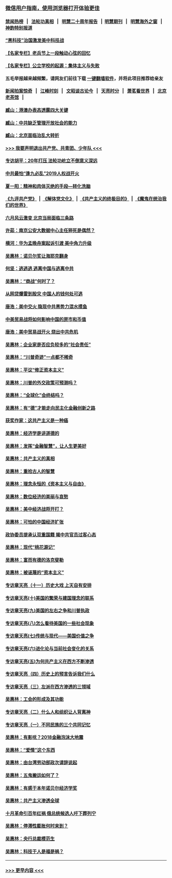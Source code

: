 ### [微信用户指南，使用浏览器打开体验更佳](https://github.com/gfw-breaker/banned-news1/blob/master/indexes/wechat-guide.md?t=0)
#### [禁闻热榜](热点新闻.md?t=0)  &nbsp;&nbsp;|&nbsp;&nbsp; [法轮功真相](https://github.com/gfw-breaker/truth/blob/master/README.md?t=0) &nbsp;&nbsp;|&nbsp;&nbsp; [明慧二十周年报告](https://github.com/gfw-breaker/mh-reports/blob/master/README.md?t=0) &nbsp;&nbsp;|&nbsp;&nbsp;[明慧期刊](https://github.com/gfw-breaker/mh-qikan) &nbsp;&nbsp;|&nbsp;&nbsp; [明慧海外之窗](https://github.com/gfw-breaker/mh-news/blob/master/README.md?t=0) &nbsp;&nbsp;|&nbsp;&nbsp; [神韵特别报道](https://github.com/gfw-breaker/mh-news/blob/master/shenyun.md?t=0)
#### [“黑科技”治国激发美中科技战](../pages/nsc423/n11638056.md?t=02090033) 
#### [【名家专栏】老兵节上一段触动心弦的回忆](../pages/nsc423/n11646016.md?t=02090033) 
#### [【名家专栏】公立学校的起源：集体主义与失败](../pages/nsc423/n11601833.md?t=02090033) 
#### 五毛举报越来越频繁，请网友们前往下载 [一键翻墙软件](https://github.com/gfw-breaker/ssr-accounts)，并将此项目推荐给亲友
#### [新闻拍案惊奇](https://github.com/gfw-breaker/banned-news1/blob/master/pages/link4.md) &nbsp;&nbsp;|&nbsp;&nbsp; [江峰时刻](https://github.com/gfw-breaker/banned-news1/blob/master/pages/link4.md) &nbsp;&nbsp;|&nbsp;&nbsp; [文昭谈古论今](https://github.com/gfw-breaker/banned-news1/blob/master/pages/link4.md) &nbsp;&nbsp;|&nbsp;&nbsp; [天亮时分](https://github.com/gfw-breaker/banned-news1/blob/master/pages/link4.md) &nbsp;&nbsp;|&nbsp;&nbsp; [萧茗看世界](https://github.com/gfw-breaker/banned-news1/blob/master/pages/link4.md) &nbsp;&nbsp;|&nbsp;&nbsp; [北京老茶馆](https://github.com/gfw-breaker/banned-news1/blob/master/pages/link4.md) &nbsp;&nbsp;|&nbsp;&nbsp; 
#### [臧山：港澳办表态透露四大关键](../pages/nsc423/n11421628.md?t=02090033) 
#### [臧山：中共缺乏管理开放社会的能力](../pages/nsc423/n11407457.md?t=02090033) 
#### [臧山：北京面临治乱大转折](../pages/nsc423/n11406895.md?t=02090033) 
#### [>>> 我要声明退出共产党、共青团、少年队 <<<](https://github.com/begood0513/goodnews/blob/master/quit/letter.md) 
#### [专访胡平：20年打压 法轮功屹立不倒意义深远](../pages/nsc423/n11398800.md?t=02090033) 
#### [中共最怕“逢九必乱”2019人权战开火](../pages/nsc423/n11385248.md?t=02090033) 
#### [夏一阳：精神和肉体灭绝的手段—转化洗脑](../pages/nsc423/n11368250.md?t=02090033) 
#### [《九评共产党》](https://github.com/begood0513/9ping.md/blob/master/README.md) &nbsp;|&nbsp; [《解体党文化》](../../../../jtdwh.md/blob/master/README.md)  &nbsp;|&nbsp; [《共产主义的终极目的》](../../../../gczydzjmd.md/blob/master/README.md) &nbsp;|&nbsp; [《魔鬼在统治我们的世界》](../../../../mgztzwmdsj.md/blob/master/README.md) 
#### [六月风云激变 北京当局面临三条路](../pages/nsc423/n11313668.md?t=02090033) 
#### [许茹：南京公安大数据中心主任猝死是偶然？](../pages/nsc423/n11064744.md?t=02090033) 
#### [横河：华为孟晚舟案起诉引渡 美中角力升级](../pages/nsc423/n11027230.md?t=02090033) 
#### [吴惠林：诺贝尔奖让海耶克翻身](../pages/nsc423/n10890049.md?t=02090033) 
#### [何坚：逃逃逃 逃离中国与逃离中共](../pages/nsc423/n10592891.md?t=02090033) 
#### [吴惠林：“商战”何时了？](../pages/nsc423/n10573558.md?t=02090033) 
#### [从网贷爆雷到股灾 中国人的钱何处可逃](../pages/nsc423/n10572800.md?t=02090033) 
#### [唐浩：美中交火 隐现中共黑势力混水摸鱼](../pages/nsc423/n10544040.md?t=02090033) 
#### [中美贸易战将如何影响中国的房市和币值](../pages/nsc423/n10543697.md?t=02090033) 
#### [唐浩：美中贸易战开火 烧出中共危机](../pages/nsc423/n10540126.md?t=02090033) 
#### [吴惠林：企业家是否应负较多的“社会责任”](../pages/nsc423/n10535022.md?t=02090033) 
#### [吴惠林：“川普奇迹”一点都不稀奇](../pages/nsc423/n10512808.md?t=02090033) 
#### [吴惠林：平议“修正资本主义”](../pages/nsc423/n10495724.md?t=02090033) 
#### [吴惠林：川普的外交政策可预测吗？](../pages/nsc423/n10462387.md?t=02090033) 
#### [吴惠林：“全球化”会终结吗？](../pages/nsc423/n10452838.md?t=02090033) 
#### [吴惠林：有“德”才能走向民主化金融创新之路](../pages/nsc423/n10432292.md?t=02090033) 
#### [获奖作家：这共产主义是一种癌](../pages/nsc423/n10431541.md?t=02090033) 
#### [吴惠林：经济学是讲道德的](../pages/nsc423/n10398014.md?t=02090033) 
#### [吴惠林：发挥“金融智慧”，让人生更美好](../pages/nsc423/n10375019.md?t=02090033) 
#### [吴惠林：共产主义的真相](../pages/nsc423/n10351394.md?t=02090033) 
#### [吴惠林：重拾古人的智慧](../pages/nsc423/n10337691.md?t=02090033) 
#### [吴惠林：理念永恒的《资本主义与自由》](../pages/nsc423/n10316274.md?t=02090033) 
#### [吴惠林：数位经济的美丽与哀愁](../pages/nsc423/n10292946.md?t=02090033) 
#### [吴惠林：美中经济战将开打？](../pages/nsc423/n10258825.md?t=02090033) 
#### [吴惠林：可怕的中国经济扩张](../pages/nsc423/n10219147.md?t=02090033) 
#### [政协委员提承认双重国籍 揭中共官员过客心态](../pages/nsc423/n10208809.md?t=02090033) 
#### [吴惠林：现代“桃花源记”](../pages/nsc423/n10185234.md?t=02090033) 
#### [吴惠林：富而有德的洛克斐勒](../pages/nsc423/n10142264.md?t=02090033) 
#### [吴惠林：被诬蔑的“资本主义”](../pages/nsc423/n10124816.md?t=02090033) 
#### [专访章天亮（十一）历史大戏 上天自有安排](../pages/nsc423/n10094905.md?t=02090033) 
#### [专访章天亮(十)美国的繁荣与建国理念的联系](../pages/nsc423/n10094899.md?t=02090033) 
#### [专访章天亮(九)美国的左右之争和川普执政](../pages/nsc423/n10094889.md?t=02090033) 
#### [专访章天亮(八)怎么看待美国的一些社会现象](../pages/nsc423/n10094857.md?t=02090033) 
#### [专访章天亮(七)传统与现代——美国价值之争](../pages/nsc423/n10093140.md?t=02090033) 
#### [专访章天亮(六)进化论与当前社会变化的关系](../pages/nsc423/n10092036.md?t=02090033) 
#### [专访章天亮(五)为何共产主义在西方不断渗透](../pages/nsc423/n10083620.md?t=02090033) 
#### [专访章天亮（四）历史上的预言告诉我们什么](../pages/nsc423/n10083606.md?t=02090033) 
#### [专访章天亮（三）左派在西方渗透的三领域](../pages/nsc423/n10081115.md?t=02090033) 
#### [吴惠林：工会的形成及其功能](../pages/nsc423/n10080633.md?t=02090033) 
#### [专访章天亮（二）什么人和组织让人背离神](../pages/nsc423/n10076637.md?t=02090033) 
#### [专访章天亮（一）不同民族的三个共同记忆](../pages/nsc423/n10074188.md?t=02090033) 
#### [吴惠林：有影呒？2018金融泡沫大地震](../pages/nsc423/n10040534.md?t=02090033) 
#### [吴惠林：“爱情”这个东西](../pages/nsc423/n10019423.md?t=02090033) 
#### [吴惠林：由台湾劳动部政次请辞说起](../pages/nsc423/n9979679.md?t=02090033) 
#### [吴惠林：五鬼搬运如何了？](../pages/nsc423/n9925338.md?t=02090033) 
#### [吴惠林：有感于本年诺贝尔经济学奖](../pages/nsc423/n9871883.md?t=02090033) 
#### [吴惠林：共产主义渗透全球](../pages/nsc423/n9812748.md?t=02090033) 
#### [十月革命引百年红祸 俄总统候选人吁下葬列宁](../pages/nsc423/n9810182.md?t=02090033) 
#### [吴惠林：停滞性膨胀何时来到？](../pages/nsc423/n9764136.md?t=02090033) 
#### [吴惠林：央行总裁模范生](../pages/nsc423/n9728134.md?t=02090033) 
#### [吴惠林：科技于人是福是祸？](../pages/nsc423/n9672982.md?t=02090033) 

----
#### [ >>> 更早内容 <<< ](../indexes/nsc423-earlier.md)
